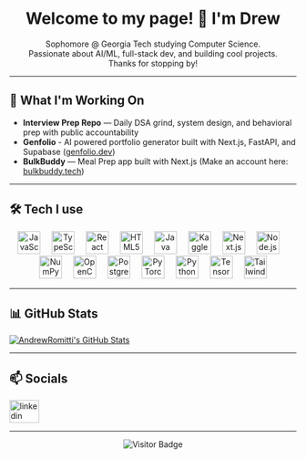 <h1 align="center">Welcome to my page! 👋 I'm Drew</h1>

<p align="center">
  Sophomore @ Georgia Tech studying Computer Science.<br>
  Passionate about AI/ML, full-stack dev, and building cool projects.<br>
  Thanks for stopping by!
</p>

---

## 🚀 What I'm Working On

- **Interview Prep Repo** — Daily DSA grind, system design, and behavioral prep with public accountability
- **Genfolio** - AI powered portfolio generator built with Next.js, FastAPI, and Supabase (<a href="genfolio.dev">genfolio.dev</a>)
- **BulkBuddy** — Meal Prep app built with Next.js (Make an account here: <a href="bulkbuddy.tech">bulkbuddy.tech</a>)
---

## 🛠️ Tech I use

<div align="center">
  <img src="https://cdn.jsdelivr.net/gh/devicons/devicon/icons/javascript/javascript-original.svg" height="40" alt="JavaScript" />
  <img width="12" />
  <img src="https://cdn.jsdelivr.net/gh/devicons/devicon/icons/typescript/typescript-original.svg" height="40" alt="TypeScript" />
  <img width="12" />
  <img src="https://cdn.jsdelivr.net/gh/devicons/devicon/icons/react/react-original.svg" height="40" alt="React" />
  <img width="12" />
  <img src="https://cdn.jsdelivr.net/gh/devicons/devicon/icons/html5/html5-original.svg" height="40" alt="HTML5" />
  <img width="12" />
  <img src="https://cdn.jsdelivr.net/gh/devicons/devicon/icons/java/java-original.svg" height="40" alt="Java" />
  <img width="12" />
  <img src="https://cdn.jsdelivr.net/gh/devicons/devicon/icons/kaggle/kaggle-original.svg" height="40" alt="Kaggle" />
  <img width="12" />
  <img src="https://cdn.jsdelivr.net/gh/devicons/devicon/icons/nextjs/nextjs-original.svg" height="40" alt="Next.js" />
  <img width="12" />
  <img src="https://cdn.jsdelivr.net/gh/devicons/devicon/icons/nodejs/nodejs-original.svg" height="40" alt="Node.js" />
  <img width="12" />
  <img src="https://cdn.jsdelivr.net/gh/devicons/devicon/icons/numpy/numpy-original.svg" height="40" alt="NumPy" />
  <img width="12" />
  <img src="https://cdn.jsdelivr.net/gh/devicons/devicon/icons/opencv/opencv-original.svg" height="40" alt="OpenCV" />
  <img width="12" />
  <img src="https://cdn.jsdelivr.net/gh/devicons/devicon/icons/postgresql/postgresql-original.svg" height="40" alt="PostgreSQL" />
  <img width="12" />
  <img src="https://cdn.jsdelivr.net/gh/devicons/devicon/icons/pytorch/pytorch-original.svg" height="40" alt="PyTorch" />
  <img width="12" />
  <img src="https://cdn.jsdelivr.net/gh/devicons/devicon/icons/python/python-original.svg" height="40" alt="Python" />
  <img width="12" />
  <img src="https://cdn.jsdelivr.net/gh/devicons/devicon/icons/tensorflow/tensorflow-original.svg" height="40" alt="TensorFlow" />
  <img width="12" />
  <img src="https://cdn.jsdelivr.net/gh/devicons/devicon/icons/tailwindcss/tailwindcss-original-wordmark.svg" height="40" alt="TailwindCSS" />
</div>

---

## 📊 GitHub Stats

  <a href="https://awesome-github-stats.azurewebsites.net/index.html??cardType=level&theme=tokyonight&preferLogin=false">    <img  alt="AndrewRomitti's GitHub Stats" src="https://awesome-github-stats.azurewebsites.net/user-stats/AndrewRomitti?cardType=level&theme=tokyonight&preferLogin=false" />  </a>

---

## 📫 Socials

<div align="left">
  <a href="https://www.linkedin.com/in/aromitti/">
    <img src="https://raw.githubusercontent.com/maurodesouza/profile-readme-generator/master/src/assets/icons/social/linkedin/default.svg" width="52" height="40" alt="linkedin logo"  />
  </a>
</div> 

---

<div align="center">
  <img src="https://visitor-badge.laobi.icu/badge?page_id=AndrewRomitti.AndrewRomitti" alt="Visitor Badge" />
</div>
